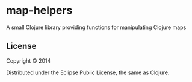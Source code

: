 # map-helpers

A small Clojure library providing functions for manipulating Clojure maps

## License

Copyright © 2014

Distributed under the Eclipse Public License, the same as Clojure.
